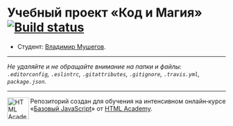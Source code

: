# Учебный проект «Код и Магия» [![Build status][travis-image]][travis-url]

* Студент: [Владимир Мушегов](https://up.htmlacademy.ru/javascript/12/user/476613).

---

_Не удаляйте и не обращайте внимание на папки и файлы:_<br>
_`.editorconfig`, `.eslintrc`, `.gitattributes`, `.gitignore`, `.travis.yml`, `package.json`._

---

<a href="https://htmlacademy.ru/intensive/javascript"><img align="left" width="50" height="50" title="HTML Academy" src="https://up.htmlacademy.ru/static/img/intensive/javascript/logo-for-github.svg"></a>

Репозиторий создан для обучения на интенсивном онлайн‑курсе «[Базовый JavaScript](https://htmlacademy.ru/intensive/javascript)» от [HTML Academy](https://htmlacademy.ru).

[travis-image]: https://travis-ci.org/htmlacademy-javascript/476613-code-and-magick.svg?branch=master
[travis-url]: https://travis-ci.org/htmlacademy-javascript/476613-code-and-magick
